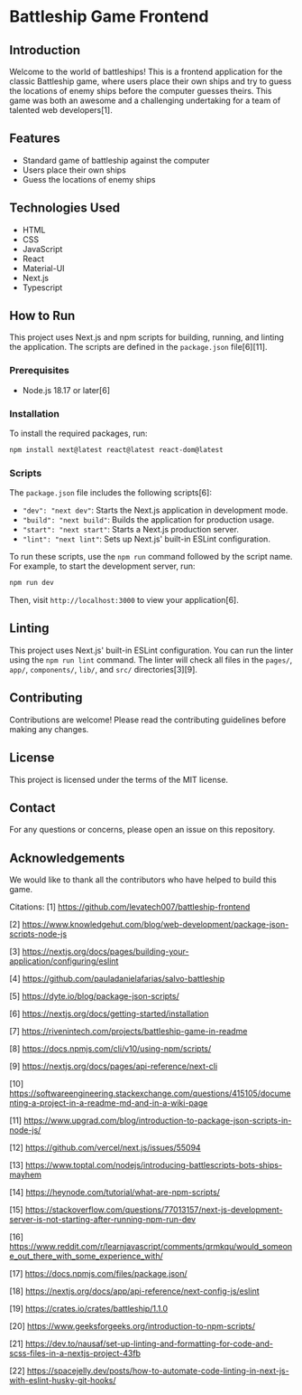 # Battleship Game Frontend

## Introduction

Welcome to the world of battleships! This is a frontend application for the classic Battleship game, where users place their own ships and try to guess the locations of enemy ships before the computer guesses theirs. This game was both an awesome and a challenging undertaking for a team of talented web developers[1].

## Features

- Standard game of battleship against the computer
- Users place their own ships
- Guess the locations of enemy ships

## Technologies Used

- HTML
- CSS
- JavaScript
- React
- Material-UI
- Next.js
- Typescript

## How to Run

This project uses Next.js and npm scripts for building, running, and linting the application. The scripts are defined in the `package.json` file[6][11].

### Prerequisites

- Node.js 18.17 or later[6]

### Installation

To install the required packages, run:

```bash
npm install next@latest react@latest react-dom@latest
```

### Scripts

The `package.json` file includes the following scripts[6]:

- `"dev": "next dev"`: Starts the Next.js application in development mode.
- `"build": "next build"`: Builds the application for production usage.
- `"start": "next start"`: Starts a Next.js production server.
- `"lint": "next lint"`: Sets up Next.js' built-in ESLint configuration.

To run these scripts, use the `npm run` command followed by the script name. For example, to start the development server, run:

```bash
npm run dev
```

Then, visit `http://localhost:3000` to view your application[6].

## Linting

This project uses Next.js' built-in ESLint configuration. You can run the linter using the `npm run lint` command. The linter will check all files in the `pages/`, `app/`, `components/`, `lib/`, and `src/` directories[3][9].

## Contributing

Contributions are welcome! Please read the contributing guidelines before making any changes.

## License

This project is licensed under the terms of the MIT license.

## Contact

For any questions or concerns, please open an issue on this repository.

## Acknowledgements

We would like to thank all the contributors who have helped to build this game.

Citations:
[1] https://github.com/levatech007/battleship-frontend

[2] https://www.knowledgehut.com/blog/web-development/package-json-scripts-node-js

[3] https://nextjs.org/docs/pages/building-your-application/configuring/eslint

[4] https://github.com/pauladanielafarias/salvo-battleship

[5] https://dyte.io/blog/package-json-scripts/

[6] https://nextjs.org/docs/getting-started/installation

[7] https://rivenintech.com/projects/battleship-game-in-readme

[8] https://docs.npmjs.com/cli/v10/using-npm/scripts/

[9] https://nextjs.org/docs/pages/api-reference/next-cli

[10] https://softwareengineering.stackexchange.com/questions/415105/documenting-a-project-in-a-readme-md-and-in-a-wiki-page

[11] https://www.upgrad.com/blog/introduction-to-package-json-scripts-in-node-js/

[12] https://github.com/vercel/next.js/issues/55094

[13] https://www.toptal.com/nodejs/introducing-battlescripts-bots-ships-mayhem

[14] https://heynode.com/tutorial/what-are-npm-scripts/

[15] https://stackoverflow.com/questions/77013157/next-js-development-server-is-not-starting-after-running-npm-run-dev

[16] https://www.reddit.com/r/learnjavascript/comments/qrmkqu/would_someone_out_there_with_some_experience_with/

[17] https://docs.npmjs.com/files/package.json/

[18] https://nextjs.org/docs/app/api-reference/next-config-js/eslint

[19] https://crates.io/crates/battleship/1.1.0

[20] https://www.geeksforgeeks.org/introduction-to-npm-scripts/

[21] https://dev.to/nausaf/set-up-linting-and-formatting-for-code-and-scss-files-in-a-nextjs-project-43fb

[22] https://spacejelly.dev/posts/how-to-automate-code-linting-in-next-js-with-eslint-husky-git-hooks/
